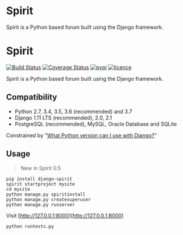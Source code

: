 # Spirit
Spirit is a Python based forum built using the Django framework.
# Spirit

[![Build Status](https://img.shields.io/travis/nitely/Spirit.svg?style=flat-square)](https://travis-ci.org/nitely/Spirit)
[![Coverage Status](https://img.shields.io/coveralls/nitely/Spirit.svg?style=flat-square)](https://coveralls.io/r/nitely/Spirit)
[![pypi](https://img.shields.io/pypi/v/django-spirit.svg?style=flat-square)](https://pypi.python.org/pypi/django-spirit)
[![licence](https://img.shields.io/pypi/l/django-spirit.svg?style=flat-square)](https://raw.githubusercontent.com/nitely/Spirit/master/LICENSE)

Spirit is a Python based forum built using the Django framework.


## Compatibility

* Python 2.7, 3.4, 3.5, 3.6 (recommended) and 3.7
* Django 1.11 LTS (recommended), 2.0, 2.1
* PostgreSQL (recommended), MySQL, Oracle Database and SQLite

Constrained by "[What Python version can I use with Django?](https://docs.djangoproject.com/en/2.1/faq/install/#what-python-version-can-i-use-with-django)"

## Usage

> New in Spirit 0.5

```
pip install django-spirit
spirit startproject mysite
cd mysite
python manage.py spiritinstall
python manage.py createsuperuser
python manage.py runserver
```

Visit [http://127.0.0.1:8000](http://127.0.0.1:8000)


```
python runtests.py
```



